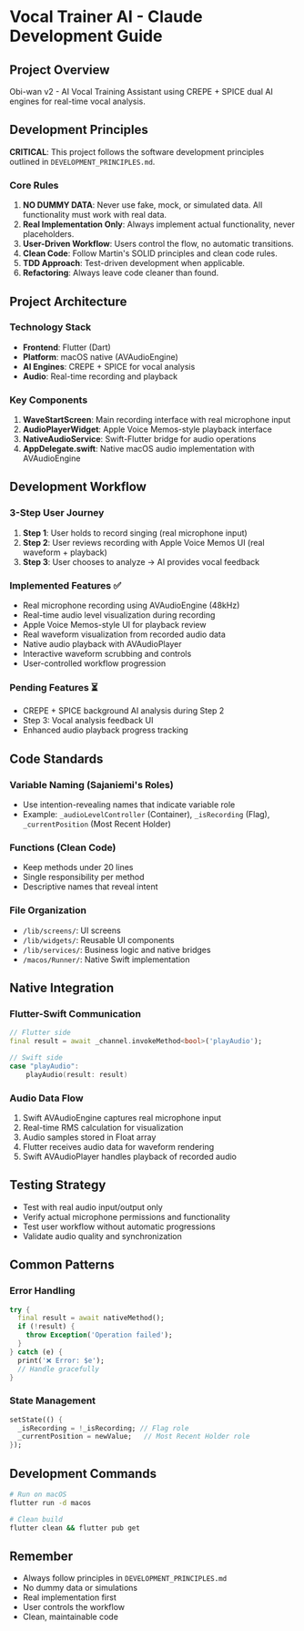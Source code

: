 # Vocal Trainer AI - Claude Development Guide

## Project Overview
Obi-wan v2 - AI Vocal Training Assistant using CREPE + SPICE dual AI engines for real-time vocal analysis.

## Development Principles
**CRITICAL**: This project follows the software development principles outlined in `DEVELOPMENT_PRINCIPLES.md`. 

### Core Rules
1. **NO DUMMY DATA**: Never use fake, mock, or simulated data. All functionality must work with real data.
2. **Real Implementation Only**: Always implement actual functionality, never placeholders.
3. **User-Driven Workflow**: Users control the flow, no automatic transitions.
4. **Clean Code**: Follow Martin's SOLID principles and clean code rules.
5. **TDD Approach**: Test-driven development when applicable.
6. **Refactoring**: Always leave code cleaner than found.

## Project Architecture

### Technology Stack
- **Frontend**: Flutter (Dart)
- **Platform**: macOS native (AVAudioEngine)
- **AI Engines**: CREPE + SPICE for vocal analysis
- **Audio**: Real-time recording and playback

### Key Components
1. **WaveStartScreen**: Main recording interface with real microphone input
2. **AudioPlayerWidget**: Apple Voice Memos-style playback interface
3. **NativeAudioService**: Swift-Flutter bridge for audio operations
4. **AppDelegate.swift**: Native macOS audio implementation with AVAudioEngine

## Development Workflow

### 3-Step User Journey
1. **Step 1**: User holds to record singing (real microphone input)
2. **Step 2**: User reviews recording with Apple Voice Memos UI (real waveform + playback)
3. **Step 3**: User chooses to analyze → AI provides vocal feedback

### Implemented Features ✅
- Real microphone recording using AVAudioEngine (48kHz)
- Real-time audio level visualization during recording
- Apple Voice Memos-style UI for playback review
- Real waveform visualization from recorded audio data
- Native audio playback with AVAudioPlayer
- Interactive waveform scrubbing and controls
- User-controlled workflow progression

### Pending Features ⏳
- CREPE + SPICE background AI analysis during Step 2
- Step 3: Vocal analysis feedback UI
- Enhanced audio playback progress tracking

## Code Standards

### Variable Naming (Sajaniemi's Roles)
- Use intention-revealing names that indicate variable role
- Example: `_audioLevelController` (Container), `_isRecording` (Flag), `_currentPosition` (Most Recent Holder)

### Functions (Clean Code)
- Keep methods under 20 lines
- Single responsibility per method
- Descriptive names that reveal intent

### File Organization
- `/lib/screens/`: UI screens
- `/lib/widgets/`: Reusable UI components  
- `/lib/services/`: Business logic and native bridges
- `/macos/Runner/`: Native Swift implementation

## Native Integration

### Flutter-Swift Communication
```dart
// Flutter side
final result = await _channel.invokeMethod<bool>('playAudio');
```

```swift
// Swift side
case "playAudio":
    playAudio(result: result)
```

### Audio Data Flow
1. Swift AVAudioEngine captures real microphone input
2. Real-time RMS calculation for visualization
3. Audio samples stored in Float array
4. Flutter receives audio data for waveform rendering
5. Swift AVAudioPlayer handles playback of recorded audio

## Testing Strategy
- Test with real audio input/output only
- Verify actual microphone permissions and functionality
- Test user workflow without automatic progressions
- Validate audio quality and synchronization

## Common Patterns

### Error Handling
```dart
try {
  final result = await nativeMethod();
  if (!result) {
    throw Exception('Operation failed');
  }
} catch (e) {
  print('❌ Error: $e');
  // Handle gracefully
}
```

### State Management
```dart
setState(() {
  _isRecording = !_isRecording; // Flag role
  _currentPosition = newValue;   // Most Recent Holder role
});
```

## Development Commands
```bash
# Run on macOS
flutter run -d macos

# Clean build
flutter clean && flutter pub get
```

## Remember
- Always follow principles in `DEVELOPMENT_PRINCIPLES.md`
- No dummy data or simulations
- Real implementation first
- User controls the workflow
- Clean, maintainable code